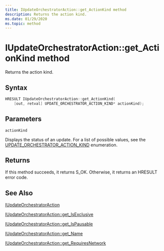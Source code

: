 ```yaml
---
title: IUpdateOrchestratorAction::get_ActionKind method
description: Returns the action kind.
ms.date: 01/29/2020
ms.topic: method
---
```


# IUpdateOrchestratorAction::get_ActionKind method

Returns the action kind.

## Syntax
```cpp
HRESULT IUpdateOrchestratorAction::get_ActionKind(
    [out, retval] UPDATE_ORCHESTRATOR_ACTION_KIND* actionKind);
```

## Parameters

`actionKind`

Displays the status of an update. For a list of possible values, see the [UPDATE_ORCHESTRATOR_ACTION_KIND](updateorchestratoractionkind.md) enumeration.

## Returns
If this method succeeds, it returns S_OK. Otherwise, it returns an HRESULT error code.

## See Also

[IUpdateOrchestratorAction](iupdateorchestratoraction.md)

[IUpdateOrchestratorAction::get_IsExclusive](iupdateorchestratoraction-get-isexclusive.md)

[IUpdateOrchestratorAction::get_IsPausable](iupdateorchestratoraction-get-ispausable.md)

[IUpdateOrchestratorAction::get_Name](iupdateorchestratoraction-get-name.md)

[IUpdateOrchestratorAction::get_RequiresNetwork](iupdateorchestratoraction-get-requiresnetwork.md)
